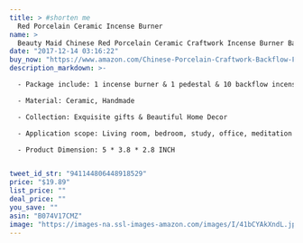 ```yaml
---
title: > #shorten me
  Red Porcelain Ceramic Incense Burner
name: >
  Beauty Maid Chinese Red Porcelain Ceramic Craftwork Incense Burner Backflow Cone Holder Artwork Home Decor Figurine
date: "2017-12-14 03:16:22"
buy_now: "https://www.amazon.com/Chinese-Porcelain-Craftwork-Backflow-Figurine/dp/B074V17CMZ?SubscriptionId=AKIAIA5RBQIWQVTCUEUQ&tag=coldcutdeals-20&linkCode=xm2&camp=2025&creative=165953&creativeASIN=B074V17CMZ"
description_markdown: >-

  - Package include: 1 incense burner & 1 pedestal & 10 backflow incense cones

  - Material: Ceramic, Handmade

  - Collection: Exquisite gifts & Beautiful Home Decor

  - Application scope: Living room, bedroom, study, office, meditation room, yoga room, hotel, library,etc

  - Product Dimension: 5 * 3.8 * 2.8 INCH


tweet_id_str: "941144806448918529"
price: "$19.89"
list_price: ""
deal_price: ""
you_save: ""
asin: "B074V17CMZ"
image: "https://images-na.ssl-images-amazon.com/images/I/41bCYAkXndL.jpg"
---
```


